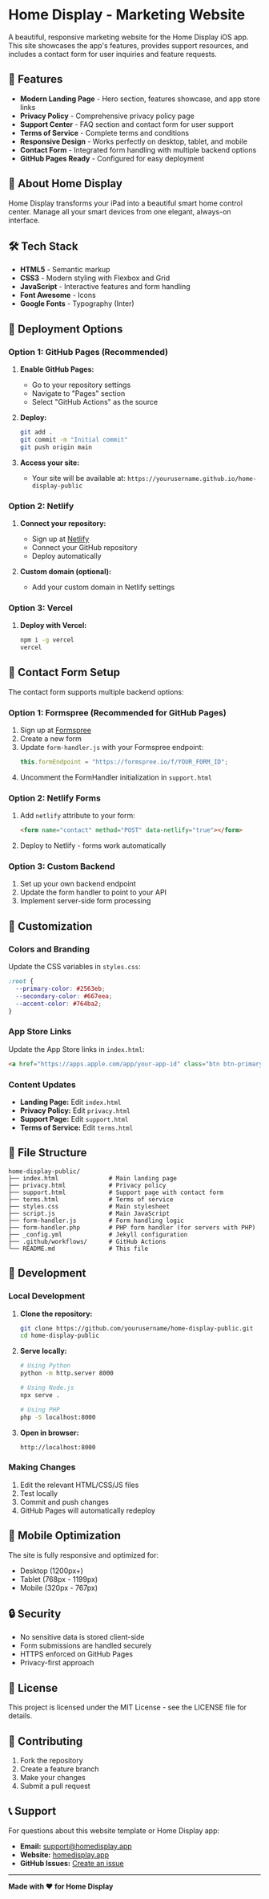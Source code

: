 # Home Display - Marketing Website

A beautiful, responsive marketing website for the Home Display iOS app. This site showcases the app's features, provides support resources, and includes a contact form for user inquiries and feature requests.

## 🚀 Features

- **Modern Landing Page** - Hero section, features showcase, and app store links
- **Privacy Policy** - Comprehensive privacy policy page
- **Support Center** - FAQ section and contact form for user support
- **Terms of Service** - Complete terms and conditions
- **Responsive Design** - Works perfectly on desktop, tablet, and mobile
- **Contact Form** - Integrated form handling with multiple backend options
- **GitHub Pages Ready** - Configured for easy deployment

## 📱 About Home Display

Home Display transforms your iPad into a beautiful smart home control center. Manage all your smart devices from one elegant, always-on interface.

## 🛠️ Tech Stack

- **HTML5** - Semantic markup
- **CSS3** - Modern styling with Flexbox and Grid
- **JavaScript** - Interactive features and form handling
- **Font Awesome** - Icons
- **Google Fonts** - Typography (Inter)

## 🚀 Deployment Options

### Option 1: GitHub Pages (Recommended)

1. **Enable GitHub Pages:**

   - Go to your repository settings
   - Navigate to "Pages" section
   - Select "GitHub Actions" as the source

2. **Deploy:**

   ```bash
   git add .
   git commit -m "Initial commit"
   git push origin main
   ```

3. **Access your site:**
   - Your site will be available at: `https://yourusername.github.io/home-display-public`

### Option 2: Netlify

1. **Connect your repository:**

   - Sign up at [Netlify](https://netlify.com)
   - Connect your GitHub repository
   - Deploy automatically

2. **Custom domain (optional):**
   - Add your custom domain in Netlify settings

### Option 3: Vercel

1. **Deploy with Vercel:**
   ```bash
   npm i -g vercel
   vercel
   ```

## 📧 Contact Form Setup

The contact form supports multiple backend options:

### Option 1: Formspree (Recommended for GitHub Pages)

1. Sign up at [Formspree](https://formspree.io)
2. Create a new form
3. Update `form-handler.js` with your Formspree endpoint:
   ```javascript
   this.formEndpoint = "https://formspree.io/f/YOUR_FORM_ID";
   ```
4. Uncomment the FormHandler initialization in `support.html`

### Option 2: Netlify Forms

1. Add `netlify` attribute to your form:
   ```html
   <form name="contact" method="POST" data-netlify="true"></form>
   ```
2. Deploy to Netlify - forms work automatically

### Option 3: Custom Backend

1. Set up your own backend endpoint
2. Update the form handler to point to your API
3. Implement server-side form processing

## 🎨 Customization

### Colors and Branding

Update the CSS variables in `styles.css`:

```css
:root {
  --primary-color: #2563eb;
  --secondary-color: #667eea;
  --accent-color: #764ba2;
}
```

### App Store Links

Update the App Store links in `index.html`:

```html
<a href="https://apps.apple.com/app/your-app-id" class="btn btn-primary"></a>
```

### Content Updates

- **Landing Page:** Edit `index.html`
- **Privacy Policy:** Edit `privacy.html`
- **Support Page:** Edit `support.html`
- **Terms of Service:** Edit `terms.html`

## 📁 File Structure

```
home-display-public/
├── index.html              # Main landing page
├── privacy.html            # Privacy policy
├── support.html            # Support page with contact form
├── terms.html              # Terms of service
├── styles.css              # Main stylesheet
├── script.js               # Main JavaScript
├── form-handler.js         # Form handling logic
├── form-handler.php        # PHP form handler (for servers with PHP)
├── _config.yml             # Jekyll configuration
├── .github/workflows/      # GitHub Actions
└── README.md               # This file
```

## 🔧 Development

### Local Development

1. **Clone the repository:**

   ```bash
   git clone https://github.com/yourusername/home-display-public.git
   cd home-display-public
   ```

2. **Serve locally:**

   ```bash
   # Using Python
   python -m http.server 8000

   # Using Node.js
   npx serve .

   # Using PHP
   php -S localhost:8000
   ```

3. **Open in browser:**
   ```
   http://localhost:8000
   ```

### Making Changes

1. Edit the relevant HTML/CSS/JS files
2. Test locally
3. Commit and push changes
4. GitHub Pages will automatically redeploy

## 📱 Mobile Optimization

The site is fully responsive and optimized for:

- Desktop (1200px+)
- Tablet (768px - 1199px)
- Mobile (320px - 767px)

## 🔒 Security

- No sensitive data is stored client-side
- Form submissions are handled securely
- HTTPS enforced on GitHub Pages
- Privacy-first approach

## 📄 License

This project is licensed under the MIT License - see the LICENSE file for details.

## 🤝 Contributing

1. Fork the repository
2. Create a feature branch
3. Make your changes
4. Submit a pull request

## 📞 Support

For questions about this website template or Home Display app:

- **Email:** support@homedisplay.app
- **Website:** [homedisplay.app](https://homedisplay.app)
- **GitHub Issues:** [Create an issue](https://github.com/yourusername/home-display-public/issues)

---

**Made with ❤️ for Home Display**
